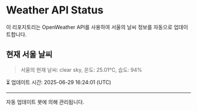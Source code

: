 
# Weather API Status

이 리포지토리는 OpenWeather API를 사용하여 서울의 날씨 정보를 자동으로 업데이트합니다.

## 현재 서울 날씨
> 서울의 현재 날씨: clear sky, 온도: 25.01°C, 습도: 94%

⏳ 업데이트 시간: 2025-06-29 16:24:01 (UTC)

---
자동 업데이트 봇에 의해 관리됩니다.
